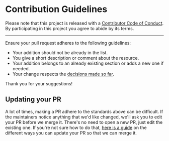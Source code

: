 # Contribution Guidelines

Please note that this project is released with a [Contributor Code of Conduct](code-of-conduct.md).
By participating in this project you agree to abide by its terms.

---

Ensure your pull request adheres to the following guidelines:

- Your addition should not be already in the list.
- You give a short description or comment about the resource.
- Your addition belongs to an already existing section or adds a new one if needed.
- Your change respects the [decisions made so far](decisions.md).

Thank you for your suggestions!


## Updating your PR

A lot of times, making a PR adhere to the standards above can be difficult.
If the maintainers notice anything that we'd like changed, we'll ask you to edit your PR before we merge it.
There's no need to open a new PR, just edit the existing one.
If you're not sure how to do that, [here is a guide](https://github.com/RichardLitt/knowledge/blob/master/github/amending-a-commit-guide.md) on the different ways you can update your PR so that we can merge it.